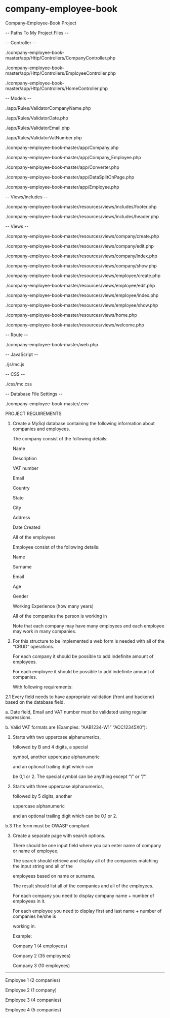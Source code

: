 # company-employee-book
Company-Employee-Book Project

-- Paths To My Project Files --

-- Controller --

./company-employee-book-master/app/Http/Controllers/CompanyController.php

./company-employee-book-master/app/Http/Controllers/EmployeeController.php

./company-employee-book-master/app/Http/Controllers/HomeController.php

-- Models --

./app/Rules/ValidatorCompanyName.php

./app/Rules/ValidatorDate.php

./app/Rules/ValidatorEmail.php

./app/Rules/ValidatorVatNumber.php

./company-employee-book-master/app/Company.php

./company-employee-book-master/app/Company_Employee.php

./company-employee-book-master/app/Converter.php

./company-employee-book-master/app/DataSplitOnPage.php

./company-employee-book-master/app/Employee.php

-- Views/includes --

./company-employee-book-master/resources/views/includes/footer.php

./company-employee-book-master/resources/views/includes/header.php

-- Views --

./company-employee-book-master/resources/views/company/create.php

./company-employee-book-master/resources/views/company/edit.php

./company-employee-book-master/resources/views/company/index.php

./company-employee-book-master/resources/views/company/show.php

./company-employee-book-master/resources/views/employee/create.php

./company-employee-book-master/resources/views/employee/edit.php

./company-employee-book-master/resources/views/employee/index.php

./company-employee-book-master/resources/views/employee/show.php

./company-employee-book-master/resources/views/home.php

./company-employee-book-master/resources/views/welcome.php

-- Route --

./company-employee-book-master/web.php

-- JavaScript --

./js/mc.js

-- CSS --

./css/mc.css

-- Database File Settings --

./company-employee-book-master/.env



  PROJECT REQUIREMENTS
   
1. Create a MySql database containing the following information about companies and employees.

   The company consist of the following details:

   Name
   
   Description
   
   VAT number
   
   Email
   
   Country
   
   State
   
   City
   
   Address
   
   Date Created
   
   All of the employees

   Employee consist of the following details:
   
   Name
   
   Surname
   
   Email
   
   Age
   
   Gender
   
   Working Experience (how many years)

   All of the companies the person is working in
   
   Note that each company may have many employees and each employee may work in many companies.

2. For this structure to be implemented a web form is needed with all of the “CRUD” operations.

   For each company it should be possible to add indefinite amount of employees.
   
   For each employee it should be possible to add indefinite amount of companies.
   
   With following requirements:

2.1 Every field needs to have appropriate validation (front and backend) based on the database field.

a.  Date field, Email and VAT number must be validated using regular expressions.

b.  Valid VAT formats are (Examples: “AAB1234-W1”  “ACC12345X0”):

1)  Starts with two uppercase alphanumerics,

    followed by B and 4 digits, a special
    
    symbol, another uppercase alphanumeric
    
    and an optional trailing digit which can
    
    be 0,1 or 2. The special symbol can be anything except “\” or “/“.
	
2)  Starts with three uppercase alphanumerics,

    followed by 5 digits, another
    
    uppercase alphanumeric
    
    and an optional trailing digit which can be 0,1 or 2.
   
b.3 The form must be OWASP compliant

3. Create a separate page with search options.

   There should be one input field where you can enter name of company or name of employee.
   
   The search should retrieve and display all of the companies matching the input string and all of the
   
   employees based on name or surname.
   
   The result should list all of the companies and all of the employees.
   
   For each company you need to display company name + number of employees in it.
   
   For each employee you need to display first and last name + number of companies he/she is
   
   working in.
   
   Example:

   Company 1 (4 employees)
   
   Company 2 (35 employees)
   
   Company 3 (10 employees)
   
----------------------------------------------------------------------------------------------------------

   Employee 1 (2 companies)
   
   Employee 2 (1 company)
   
   Employee 3 (4 companies)
   
   Employee 4 (5 companies)
